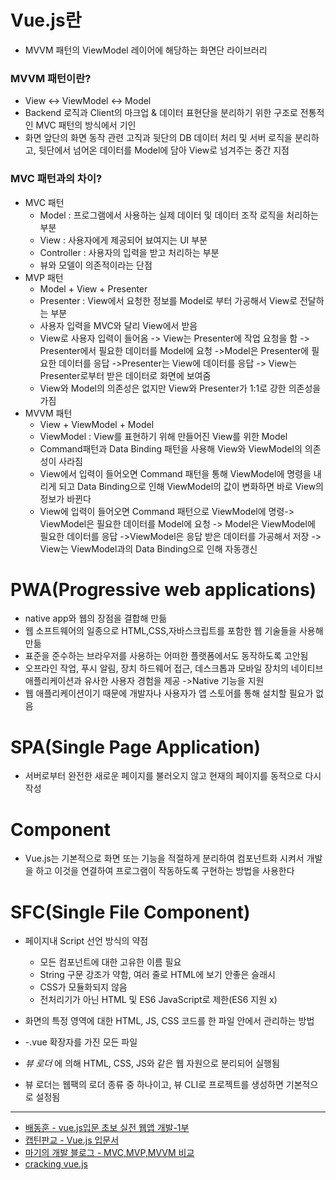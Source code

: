 # Vue.js란
- MVVM 패턴의 ViewModel 레이어에 해당하는 화면단 라이브러리
### MVVM 패턴이란?
- View <-> ViewModel <-> Model
- Backend 로직과 Client의 마크업 & 데이터 표현단을 분리하기 위한 구조로 전통적인 MVC 패턴의 방식에서 기인
- 화면 앞단의 화면 동작 관련 고직과 뒷단의 DB 데이터 처리 및 서버 로직을 분리하고, 뒷단에서 넘어온 데이터를 Model에 담아 View로 넘겨주는 중간 지점  
### MVC 패턴과의 차이?
- MVC 패턴 
    - Model : 프로그램에서 사용하는 실제 데이터 및 데이터 조작 로직을 처리하는 부분
    - View : 사용자에게 제공되어 뵤여지는 UI 부분
    - Controller : 사용자의 입력을 받고 처리하는 부분
    - 뷰와 모델이 의존적이라는 단점
- MVP 패턴
    - Model + View + Presenter
    - Presenter : View에서 요청한 정보를 Model로 부터 가공해서 View로 전달하는 부분    
    - 사용자 입력을 MVC와 달리 View에서 받음
    - View로 사용자 입력이 들어옴 -> View는 Presenter에 작업 요청을 함 -> Presenter에서 필요한 데이터를 Model에 요청 ->Model은 Presenter에 필요한 데이터를 응답 ->Presenter는 View에 데이터를 응답 -> View는 Presenter로부터 받은 데이터로 화면에 보여줌
    - View와 Model의 의존성은 없지만 View와 Presenter가 1:1로 강한 의존성을 가짐
- MVVM 패턴
    - View + ViewModel + Model
    - ViewModel : View를 표현하기 위해 만들어진 View를 위한 Model
    - Command패턴과 Data Binding 패턴을 사용해 View와 ViewModel의 의존성이 사라짐
    - View에서 입력이 들어오면 Command 패턴을 통해 ViewModel에 명령을 내리게 되고 Data Binding으로 인해 ViewModel의 값이 변화하면 바로 View의 정보가 바뀐다
    - View에 입력이 들어오면 Command 패턴으로 ViewModel에 명령-> ViewModel은 필요한 데이터를 Model에 요청 -> Model은 ViewModel에 필요한 데이터를 응답 ->ViewModel은 응답 받은 데이터를 가공해서 저장 -> View는 ViewModel과의 Data Binding으로 인해 자동갱신
# PWA(Progressive web applications)
- native app와 웹의 장점을 결합해 만듦
- 웹 소프트웨어의 일종으로 HTML,CSS,자바스크립트를 포함한 웹 기술들을 사용해 만듦
- 표준을 준수하는 브라우저를 사용하는 어떠한 플랫폼에서도 동작하도록 고안됨
- 오프라인 작업, 푸시 알림, 장치 하드웨어 접근, 데스크톱과 모바일 장치의 네이티브 애플리케이션과 유사한 사용자 경험을 제공 ->Native 기능을 지원
- 웹 애플리케이션이기 때문에 개발자나 사용자가 앱 스토어를 통해 설치할 필요가 없음

# SPA(Single Page Application)
- 서버로부터 완전한 새로운 페이지를 불러오지 않고 현재의 페이지를 동적으로 다시 작성

# Component
- Vue.js는 기본적으로 화면 또는 기능을 적절하게 분리하여 컴포넌트화 시켜서 개발을 하고 이것을 연결하여 프로그램이 작동하도록 구현하는 방법을 사용한다

# SFC(Single File Component)
- 페이지내 Script 선언 방식의 약점
    - 모든 컴포넌트에 대한 고유한 이름 필요
    - String 구문 강조가 약함, 여러 줄로 HTML에 보기 안좋은 슬래시
    - CSS가 모듈화되지 않음
    - 전처리기가 아닌 HTML 및 ES6 JavaScript로 제한(ES6 지원 x)

- 화면의 특정 영역에 대한 HTML, JS, CSS 코드를 한 파일 안에서 관리하는 방법
- -.vue 확장자를 가진 모든 파일
- _뷰 로더_ 에 의해 HTML, CSS, JS와 같은 웹 자원으로 분리되어 실행됨
- 뷰 로더는 웹팩의 로더 종류 중 하나이고, 뷰 CLI로 프로젝트를 생성하면 기본적으로 설정됨
---
- [배동훈 - vue.js입문 초보 실전 웹앱 개발-1부](https://www.inflearn.com/course/real-%EC%9B%B9%EC%95%B1-%EA%B0%9C%EB%B0%9C-vuejs-1%EB%B6%80)
- [캡틴판교 - Vue.js 입문서](https://joshua1988.github.io/web-development/vuejs/vuejs-tutorial-for-beginner/)
- [마기의 개발 블로그 - MVC,MVP,MVVM 비교](https://magi82.github.io/android-mvc-mvp-mvvm/)
- [cracking vue.js](https://joshua1988.github.io/vue-camp/vue/sfc.html#%EC%8B%B1%EA%B8%80-%ED%8C%8C%EC%9D%BC-%EC%BB%B4%ED%8F%AC%EB%84%8C%ED%8A%B8%EC%9D%98-%EB%8F%99%EC%9E%91-%EC%9B%90%EB%A6%AC)